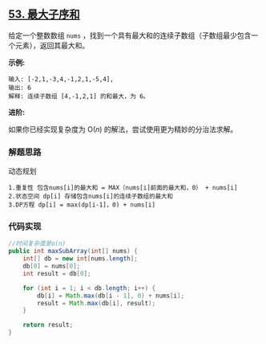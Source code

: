 ## [53. 最大子序和](https://leetcode-cn.com/problems/maximum-subarray/)

给定一个整数数组 `nums` ，找到一个具有最大和的连续子数组（子数组最少包含一个元素），返回其最大和。

**示例:**

```
输入: [-2,1,-3,4,-1,2,1,-5,4],
输出: 6
解释: 连续子数组 [4,-1,2,1] 的和最大，为 6。
```

**进阶:**

如果你已经实现复杂度为 O(*n*) 的解法，尝试使用更为精妙的分治法求解。

### 解题思路

动态规划

``` 
1.重复性 包含nums[i]的最大和 = MAX（nums[i]前面的最大和，0） + nums[i]
2.状态空间 dp[i] 存储包含nums[i]的连续子数组的最大和
3.DP方程 dp[i] = max(dp[i-1]，0) + nums[i]
```

### 代码实现

```java
//时间复杂度是o(n)
public int maxSubArray(int[] nums) {
    int[] db = new int[nums.length];
    db[0] = nums[0];
    int result = db[0];

    for (int i = 1; i < db.length; i++) {
        db[i] = Math.max(db[i - 1], 0) + nums[i];
        result = Math.max(db[i], result);
    }

    return result;
}
```

